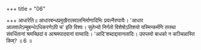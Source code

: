 +++
title = "06"

+++
आधारेति॥ आधारबन्धप्रमुखैरालवालनिर्माणादिभिः प्रयत्नैरुपायैः। 'आधार आलवालेऽम्बुबन्धेऽधिकरणेऽपि च' इति विश्वः। सुतेभ्यो निर्गतो विशेषोऽतिशयो यस्मिन्कर्मणि तत्तथा संवर्धितानां श्रमच्छिदां व आश्रमपादपानां वाय्वादिः। 'आदि'शब्दाद्दावानलादिः। उपप्लवो बाधको न कञ्चिन्नास्ति किम्? ॥ 6 ॥